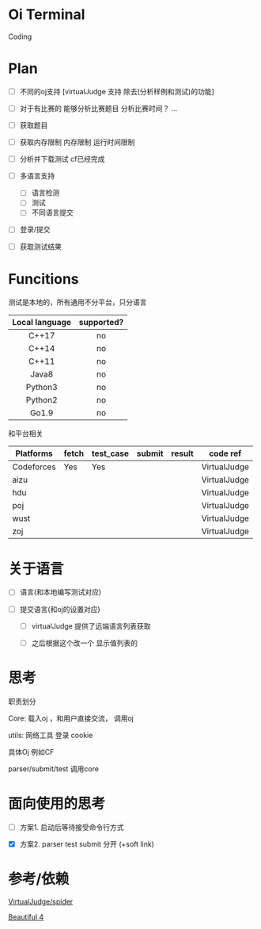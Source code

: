 # Oi Terminal

Coding

# Plan

- [ ] 不同的oj支持 [virtualJudge 支持 除去(分析样例和测试)的功能]

- [ ] 对于有比赛的 能够分析比赛题目 分析比赛时间？ ...

- [ ] 获取题目
 - [ ] 获取内存限制 内存限制 运行时间限制

- [ ] 分析并下载测试 cf已经完成

- [ ] 多语言支持
    - [ ] 语言检测
    - [ ] 测试
    - [ ] 不同语言提交

- [ ] 登录/提交

- [ ] 获取测试结果

# Funcitions

测试是本地的，所有通用不分平台，只分语言

|Local language|supported?|
|:---:|:---:|
|C++17|no|
|C++14|no|
|C++11|no|
|Java8|no|
|Python3|no|
|Python2|no|
|Go1.9|no|

和平台相关

|Platforms|fetch|test_case|submit|result|code ref|
|---|---|---|---|---|---|
|Codeforces| Yes|Yes| | |VirtualJudge|
|aizu| | | | |VirtualJudge|
|hdu| | | | |VirtualJudge|
|poj| | | | |VirtualJudge|
|wust| | | | |VirtualJudge|
|zoj| | | | |VirtualJudge|

# 关于语言

 - [ ] 语言(和本地编写测试对应)

 - [ ] 提交语言(和oj的设置对应)
   - [ ] virtualJudge 提供了远端语言列表获取
   - [ ] 之后根据这个改一个 显示值列表的
   

# 思考

职责划分

Core: 载入oj ，和用户直接交流， 调用oj

utils: 网络工具 登录 cookie

具体Oj 例如CF

parser/submit/test 调用core


# 面向使用的思考

- [ ] 方案1. 启动后等待接受命令行方式

- [x] 方案2. parser test submit 分开 (+soft link)


# 参考/依赖

[VirtualJudge/spider](https://github.com/VirtualJudge/spider)

[Beautiful 4](https://www.crummy.com/software/BeautifulSoup/bs4/doc/)
